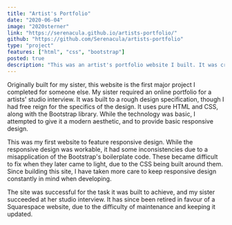 ```yaml
---
title: "Artist's Portfolio"
date: "2020-06-04"
image: "2020sterner"
link: "https://serenacula.github.io/artists-portfolio/"
github: "https://github.com/Serenacula/artists-portfolio"
type: "project"
features: ["html", "css", "bootstrap"]
posted: true
description: "This was an artist's portfolio website I built. It was created entirely in HTML and CSS, and made use of the Bootstrap CSS library."
---
```


Originally built for my sister, this website is the first major project I completed for someone else. My sister required an online portfolio for a artists' studio interview. It was built to a rough design specification, though I had free reign for the specifics of the design. It uses pure HTML and CSS, along with the Bootstrap library. While the technology was basic, I attempted to give it a modern aesthetic, and to provide basic responsive design.

This was my first website to feature responsive design. While the responsive design was workable, it had some inconsistencies due to a misapplication of the Bootstrap's boilerplate code. These became difficult to fix when they later came to light, due to the CSS being built around them. Since building this site, I have taken more care to keep responsive design constantly in mind when developing.

The site was successful for the task it was built to achieve, and my sister succeeded at her studio interview. It has since been retired in favour of a Squarespace website, due to the difficulty of maintenance and keeping it updated.
